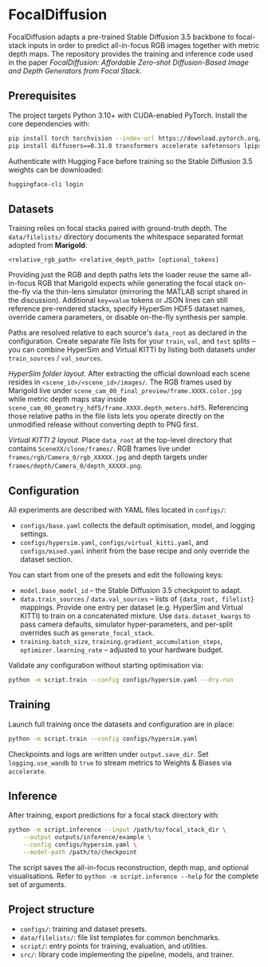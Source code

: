 # FocalDiffusion

FocalDiffusion adapts a pre-trained Stable Diffusion 3.5 backbone to focal-stack
inputs in order to predict all-in-focus RGB images together with metric depth
maps.  The repository provides the training and inference code used in the
paper *FocalDiffusion: Affordable Zero-shot Diffusion-Based Image and Depth
Generators from Focal Stack*.

## Prerequisites

The project targets Python 3.10+ with CUDA-enabled PyTorch.  Install the core
dependencies with:

```bash
pip install torch torchvision --index-url https://download.pytorch.org/whl/cu121
pip install diffusers==0.31.0 transformers accelerate safetensors lpips einops
```

Authenticate with Hugging Face before training so the Stable Diffusion 3.5
weights can be downloaded:

```bash
huggingface-cli login
```

## Datasets

Training relies on focal stacks paired with ground-truth depth.  The
`data/filelists/` directory documents the whitespace separated format adopted
from **Marigold**:

```
<relative_rgb_path> <relative_depth_path> [optional_tokens]
```

Providing just the RGB and depth paths lets the loader reuse the same
all-in-focus RGB that Marigold expects while generating the focal stack
on-the-fly via the thin-lens simulator (mirroring the MATLAB script shared in
the discussion).  Additional `key=value` tokens or JSON lines can still
reference pre-rendered stacks, specify HyperSim HDF5 dataset names, override
camera parameters, or disable on-the-fly synthesis per sample.

Paths are resolved relative to each source's `data_root` as declared in the
configuration.  Create separate file lists for your `train`, `val`, and `test`
splits – you can combine HyperSim and Virtual KITTI by listing both datasets
under `train_sources` / `val_sources`.

*HyperSim folder layout.*  After extracting the official download each scene
resides in `<scene_id>/<scene_id>/images/`.  The RGB frames used by Marigold
live under `scene_cam_00_final_preview/frame.XXXX.color.jpg` while metric depth
maps stay inside `scene_cam_00_geometry_hdf5/frame.XXXX.depth_meters.hdf5`.
Referencing those relative paths in the file lists lets you operate directly on
the unmodified release without converting depth to PNG first.

*Virtual KITTI 2 layout.*  Place `data_root` at the top-level directory that
contains `SceneXX/clone/frames/`.  RGB frames live under
`frames/rgb/Camera_0/rgb_XXXXX.jpg` and depth targets under
`frames/depth/Camera_0/depth_XXXXX.png`.

## Configuration

All experiments are described with YAML files located in `configs/`:

- `configs/base.yaml` collects the default optimisation, model, and logging
  settings.
- `configs/hypersim.yaml`, `configs/virtual_kitti.yaml`, and
  `configs/mixed.yaml` inherit from the base recipe and only override the dataset
  section.

You can start from one of the presets and edit the following keys:

- `model.base_model_id` – the Stable Diffusion 3.5 checkpoint to adapt.
- `data.train_sources` / `data.val_sources` – lists of `{data_root, filelist}`
  mappings.  Provide one entry per dataset (e.g. HyperSim and Virtual KITTI) to
  train on a concatenated mixture.  Use `data.dataset_kwargs` to pass camera
  defaults, simulator hyper-parameters, and per-split overrides such as
  `generate_focal_stack`.
- `training.batch_size`, `training.gradient_accumulation_steps`,
  `optimizer.learning_rate` – adjusted to your hardware budget.

Validate any configuration without starting optimisation via:

```bash
python -m script.train --config configs/hypersim.yaml --dry-run
```

## Training

Launch full training once the datasets and configuration are in place:

```bash
python -m script.train --config configs/hypersim.yaml
```

Checkpoints and logs are written under `output.save_dir`.  Set
`logging.use_wandb` to `true` to stream metrics to Weights & Biases via
`accelerate`.

## Inference

After training, export predictions for a focal stack directory with:

```bash
python -m script.inference --input /path/to/focal_stack_dir \
    --output outputs/inference/example \
    --config configs/hypersim.yaml \
    --model-path /path/to/checkpoint
```

The script saves the all-in-focus reconstruction, depth map, and optional
visualisations.  Refer to `python -m script.inference --help` for the complete
set of arguments.

## Project structure

- `configs/`: training and dataset presets.
- `data/filelists/`: file list templates for common benchmarks.
- `script/`: entry points for training, evaluation, and utilities.
- `src/`: library code implementing the pipeline, models, and trainer.

